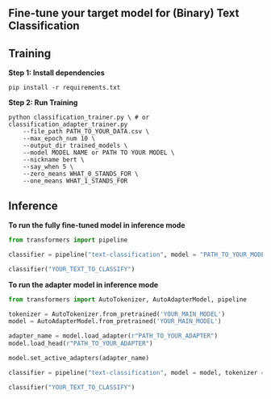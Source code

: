 ## Fine-tune your target model for (Binary) Text Classification 

## Training

**Step $1$: Install dependencies**

```
pip install -r requirements.txt
```

**Step $2$: Run Training**

``` shell
python classification_trainer.py \ # or classification_adapter_trainer.py
    --file_path PATH_TO_YOUR_DATA.csv \
    --max_epoch_num 10 \
    --output_dir trained_models \
    --model MODEL NAME or PATH TO YOUR MODEL \
    --nickname bert \
    --say_when 5 \
    --zero_means WHAT_0_STANDS_FOR \
    --one_means WHAT_1_STANDS_FOR
```
## Inference

**To run the fully fine-tuned model in inference mode**

``` python
from transformers import pipeline

classifier = pipeline("text-classification", model = "PATH_TO_YOUR_MODEL or HF_MODEL_NAME")

classifier("YOUR_TEXT_TO_CLASSIFY")
```

**To run the adapter model in inference mode**

``` python
from transformers import AutoTokenizer, AutoAdapterModel, pipeline

tokenizer = AutoTokenizer.from_pretrained('YOUR_MAIN_MODEL')
model = AutoAdapterModel.from_pretrained('YOUR_MAIN_MODEL')

adapter_name = model.load_adapter(r"PATH_TO_YOUR_ADAPTER")
model.load_head(r"PATH_TO_YOUR_ADAPTER")

model.set_active_adapters(adapter_name)

classifier = pipeline("text-classification", model = model, tokenizer = tokenizer)

classifier("YOUR_TEXT_TO_CLASSIFY")
```

